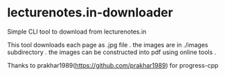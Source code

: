 # lecturenotes.in-downloader
Simple CLI tool to download from lecturenotes.in

This tool downloads each page as .jpg file . 
the images are in ./images subdirectory . the images can be constructed into pdf using online tools .

Thanks to prakhar1989(https://github.com/prakhar1989) for progress-cpp
